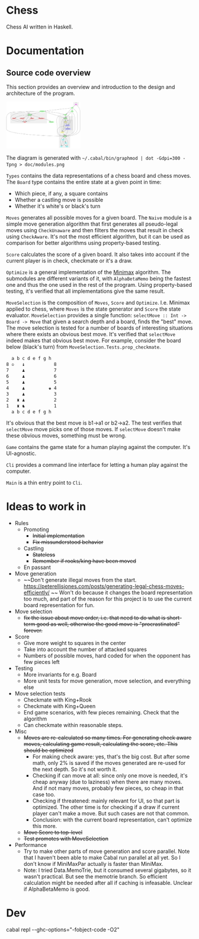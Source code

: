 
# Chess

Chess AI written in Haskell.

# Documentation

## Source code overview

This section provides an overview and introduction to the design and architecture of the program.

<img src="doc/modules.png" width="200"/>

The diagram is generated with `~/.cabal/bin/graphmod | dot -Gdpi=300 -Tpng > doc/modules.png`

`Types` contains the data representations of a chess board and chess moves. The `Board` type contains the entire state at a given point in time:
- Which piece, if any, a square contains
- Whether a castling move is possible
- Whether it's white's or black's turn

`Moves` generates all possible moves for a given board. The `Naive` module is a simple move generation algorithm that first generates all pseudo-legal moves using `CheckUnaware` and then filters the moves that result in check using `CheckAware`. It's not the most efficient algorithm, but it can be used as comparison for better algorithms using property-based testing.

`Score` calculates the score of a given board. It also takes into account if the current player is in check, checkmate or it's a draw.

`Optimize` is a general implementation of the [Minimax](https://en.wikipedia.org/wiki/Minimax) algorithm. The submodules are different variants of it, with `AlphaBetaMemo` being the fastest one and thus the one used in the rest of the program. Using property-based testing, it's verified that all implementations give the same result.

`MoveSelection` is the composition of `Moves`, `Score` and `Optimize`. I.e. Minimax applied to chess, where `Moves` is the state generator and `Score` the state evaluator. `MoveSelection` provides a single function: `selectMove :: Int -> Board -> Move` that given a search depth and a board, finds the "best" move. The move selection is tested for a number of boards of interesting situations where there exists an obvious best move. It's verified that `selectMove` indeed makes that obvious best move. For example, consider the board below (black's turn) from `MoveSelection.Tests.prop_checkmate`.

```
  a b c d e f g h
8 ♔   ♝           8
7     ♟           7
6     ♟           6
5     ♟           5
4     ♟         ♚ 4
3     ♟           3
2   ♜ ♟           2
1   ♜ ♞           1
  a b c d e f g h
```

It's obvious that the best move is b1->a1 or b2->a2. The test verifies that `selectMove` move picks one of those moves. If `selectMove` doesn't make these obvious moves, something must be wrong.

`Game` contains the game state for a human playing against the computer. It's UI-agnostic.

`Cli` provides a command line interface for letting a human play against the computer.

`Main` is a thin entry point to `Cli`.

# Ideas to work in

- Rules
    - Promoting
        - ~~Initial implementation~~
        - ~~Fix missunderstood behavior~~
    - Castling
        - ~~Stateless~~
        - ~~Remember if rooks/king have been moved~~
    - En passant
- Move generation
    - ~~Don't generate illegal moves from the start.
      https://peterellisjones.com/posts/generating-legal-chess-moves-efficiently/ ~~ Won't do because it changes the board representation too much, and part of the reason for this project is to use the current board representation for fun. 
- Move selection
    - ~~fix the issue about move order, i.e. that need to do what is short-term
      good as well, otherwise the good move is "procrastinated" forever.~~
- Score
    - Give more weight to squares in the center
    - Take into account the number of attacked squares
    - Numbers of possible moves, hard coded for when the opponent has few pieces left
- Testing
    - More invariants for e.g. Board
    - More unit tests for move generation, move selection, and everything else
- Move selection tests
    - Checkmate with King+Rook
    - Checkmate with King+Queen
    - End game scenarios, with few pieces remaining. Check that the algorithm
    - Can checkmate within reasonable steps.
- Misc
    - ~~Moves are re-calculated so many times. For generating check aware moves,
      calculating game result, calculating the score, etc. This should be
      optimized~~
      - For making check aware: yes, that's the big cost. But after some math, only 2% is saved if the moves generated are re-used for the next depth. So it's not worth it.
      - Checking if can move at all: since only one move is needed, it's cheap anyway (due to laziness) when there are many moves. And if not many moves, probably few pieces, so cheap in that case too.
      - Checking if threatened: mainly relevant for UI, so that part is optimized. The other time is for checking if a draw if current player can't make a move. But such cases are not that common.
      - Conclusion: with the current board representation, can't optimize this more.
    - ~~Move Score to top-level~~
    - ~~Test promotes with MoveSelection~~
- Performance
    - Try to make other parts of move generation and score parallel. Note that I haven't been able to make Cabal run parallel at all yet. So I don't know if MiniMaxPar actually is faster than MiniMax.
    - Note: I tried Data.MemoTrie, but it consumed several gigabytes, so it wasn't practical. But see the memotrie branch. So efficient calculation might be needed after all if caching is infeasable. Unclear if AlphaBetaMemo is good.

# Dev

cabal repl --ghc-options="-fobject-code -O2"
